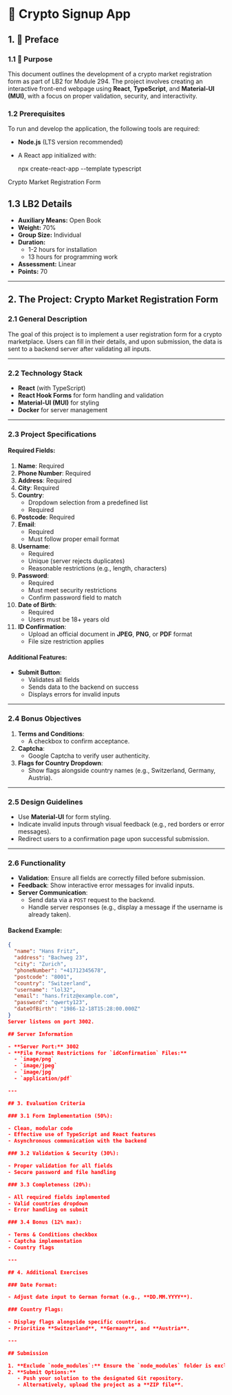 # 🚀 Crypto Signup App

## 1. 📝 Preface

### 1.1 🎯 Purpose  
This document outlines the development of a crypto market registration form as part of LB2 for Module 294. The project involves creating an interactive front-end webpage using **React**, **TypeScript**, and **Material-UI (MUI)**, with a focus on proper validation, security, and interactivity.

### 1.2 Prerequisites
To run and develop the application, the following tools are required:
- **Node.js** (LTS version recommended)
- A React app initialized with:  

  npx create-react-app --template typescript

Crypto Market Registration Form

## 1.3 LB2 Details

- **Auxiliary Means:** Open Book  
- **Weight:** 70%  
- **Group Size:** Individual  
- **Duration:**  
  - 1-2 hours for installation  
  - 13 hours for programming work  
- **Assessment:** Linear  
- **Points:** 70  

---

## 2. The Project: Crypto Market Registration Form

### 2.1 General Description
The goal of this project is to implement a user registration form for a crypto marketplace. Users can fill in their details, and upon submission, the data is sent to a backend server after validating all inputs.

---

### 2.2 Technology Stack

- **React** (with TypeScript)  
- **React Hook Forms** for form handling and validation  
- **Material-UI (MUI)** for styling  
- **Docker** for server management  

---

### 2.3 Project Specifications

#### Required Fields:

1. **Name**: Required  
2. **Phone Number**: Required  
3. **Address**: Required  
4. **City**: Required  
5. **Country**:  
   - Dropdown selection from a predefined list  
   - Required  
6. **Postcode**: Required  
7. **Email**:  
   - Required  
   - Must follow proper email format  
8. **Username**:  
   - Required  
   - Unique (server rejects duplicates)  
   - Reasonable restrictions (e.g., length, characters)  
9. **Password**:  
   - Required  
   - Must meet security restrictions  
   - Confirm password field to match  
10. **Date of Birth**:  
    - Required  
    - Users must be 18+ years old  
11. **ID Confirmation**:  
    - Upload an official document in **JPEG**, **PNG**, or **PDF** format  
    - File size restriction applies  

#### Additional Features:

- **Submit Button**:  
  - Validates all fields  
  - Sends data to the backend on success  
  - Displays errors for invalid inputs  

---

### 2.4 Bonus Objectives

1. **Terms and Conditions**:  
   - A checkbox to confirm acceptance.  
2. **Captcha**:  
   - Google Captcha to verify user authenticity.  
3. **Flags for Country Dropdown**:  
   - Show flags alongside country names (e.g., Switzerland, Germany, Austria).  

---

### 2.5 Design Guidelines

- Use **Material-UI** for form styling.  
- Indicate invalid inputs through visual feedback (e.g., red borders or error messages).  
- Redirect users to a confirmation page upon successful submission.  

---

### 2.6 Functionality

- **Validation**: Ensure all fields are correctly filled before submission.  
- **Feedback**: Show interactive error messages for invalid inputs.  
- **Server Communication**:  
  - Send data via a `POST` request to the backend.  
  - Handle server responses (e.g., display a message if the username is already taken).  

#### Backend Example:

```json
{
  "name": "Hans Fritz",
  "address": "Bachweg 23",
  "city": "Zurich",
  "phoneNumber": "+41712345678",
  "postcode": "8001",
  "country": "Switzerland",
  "username": "lol32",
  "email": "hans.fritz@example.com",
  "password": "qwerty123",
  "dateOfBirth": "1986-12-18T15:28:00.000Z"
}
Server listens on port 3002.

## Server Information

- **Server Port:** 3002  
- **File Format Restrictions for `idConfirmation` Files:**  
  - `image/png`  
  - `image/jpeg`  
  - `image/jpg`  
  - `application/pdf`  

---

## 3. Evaluation Criteria

### 3.1 Form Implementation (50%):

- Clean, modular code  
- Effective use of TypeScript and React features  
- Asynchronous communication with the backend  

### 3.2 Validation & Security (30%):

- Proper validation for all fields  
- Secure password and file handling  

### 3.3 Completeness (20%):

- All required fields implemented  
- Valid countries dropdown  
- Error handling on submit  

### 3.4 Bonus (12% max):

- Terms & Conditions checkbox  
- Captcha implementation  
- Country flags  

---

## 4. Additional Exercises

### Date Format:

- Adjust date input to German format (e.g., **DD.MM.YYYY**).  

### Country Flags:

- Display flags alongside specific countries.  
- Prioritize **Switzerland**, **Germany**, and **Austria**.  

---

## Submission

1. **Exclude `node_modules`:** Ensure the `node_modules` folder is excluded, for example, using `.gitignore`.  
2. **Submit Options:**  
   - Push your solution to the designated Git repository.  
   - Alternatively, upload the project as a **ZIP file**.  
